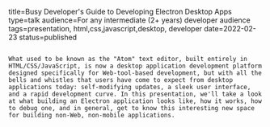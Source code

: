 title=Busy Developer's Guide to Developing Electron Desktop Apps
type=talk
audience=For any intermediate (2+ years) developer audience
tags=presentation, html,css,javascript,desktop, developer
date=2022-02-23
status=published
~~~~~~

What used to be known as the "Atom" text editor, built entirely in HTML/CSS/JavaScript, is now a desktop application development platform designed specifically for Web-tool-based development, but with all the bells and whistles that users have come to expect from desktop applications today: self-modifying updates, a sleek user interface, and a rapid development curve. In this presentation, we'll take a look at what building an Electron application looks like, how it works, how to debug one, and in general, get to know this interesting new space for building non-Web, non-mobile applications.
    
